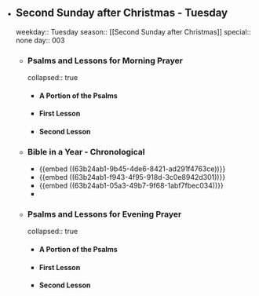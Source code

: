 - ## Second Sunday after Christmas - Tuesday
  weekday:: Tuesday
  season:: [[Second Sunday after Christmas]] 
  special:: none
  day:: 003
	- ### Psalms and Lessons for Morning Prayer
	  collapsed:: true
		- #### A Portion of the Psalms
		- #### First Lesson
		- #### Second Lesson
	- ### Bible in a Year - Chronological
		- {{embed ((63b24ab1-9b45-4de6-8421-ad291f4763ce))}}
		- {{embed ((63b24ab1-f943-4f95-918d-3c0e8942d301))}}
		- {{embed ((63b24ab1-05a3-49b7-9f68-1abf7fbec034))}}
		-
	- ### Psalms and Lessons for Evening Prayer
	  collapsed:: true
		- #### A Portion of the Psalms
		- #### First Lesson
		- #### Second Lesson
